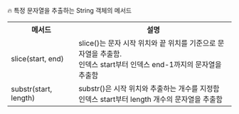 🔥 특정 문자열을 추출하는 String 객체의 메서드

<table>
    <tr>
      <th scope="col">메서드</td>
      <th scope="col">설명</td>
    </tr>
    <tr>
      <td>slice(start, end)</td>
      <td>slice()는 문자 시작 위치와 끝 위치를 기준으로 문자열을 추출함.<br>인덱스 start부터 인덱스 end-1까지의 문자열을 추출함</td>
    </tr>
    <tr>
      <td>substr(start, length)</td>
      <td>substr()은 시작 위치와 추출하는 개수를 지정함<br>인덱스 start부터 length 개수의 문자열을 추출함</td>
    </tr>
  </table>

